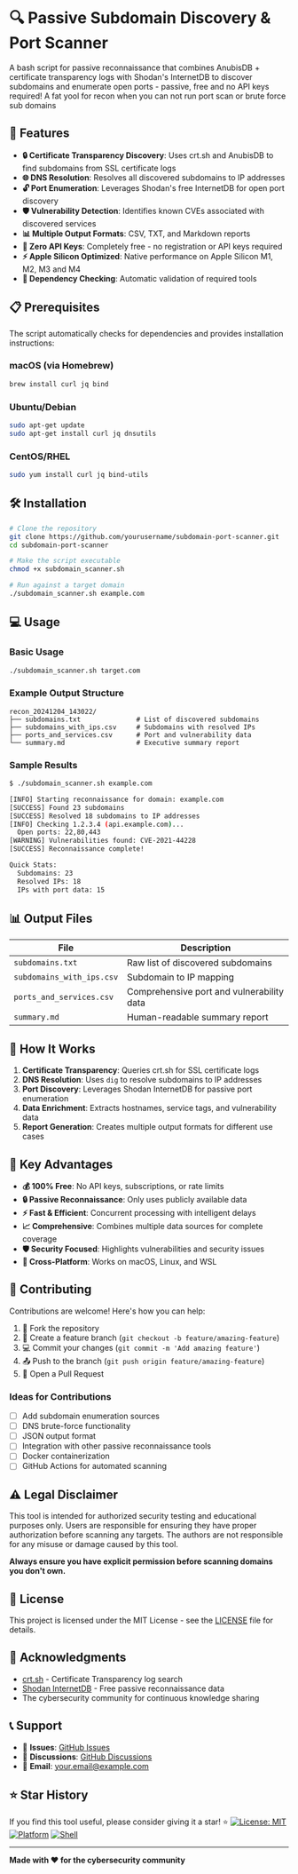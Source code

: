 

# 🔍 Passive Subdomain Discovery & Port Scanner

A  bash script for passive reconnaissance that combines AnubisDB + certificate transparency logs with Shodan's InternetDB to discover subdomains and enumerate open ports - passive, free and no API keys required!
A fat yool for recon when you can not run port scan or brute force sub domains

## 🚀 Features

- **🔒 Certificate Transparency Discovery**: Uses crt.sh and AnubisDB to find subdomains from SSL certificate logs
- **🌐 DNS Resolution**: Resolves all discovered subdomains to IP addresses
- **🔓 Port Enumeration**: Leverages Shodan's free InternetDB for open port discovery
- **🛡️ Vulnerability Detection**: Identifies known CVEs associated with discovered services
- **📊 Multiple Output Formats**: CSV, TXT, and Markdown reports
- **🎯 Zero API Keys**: Completely free - no registration or API keys required
- **⚡ Apple Silicon Optimized**: Native performance on Apple Silicon M1, M2, M3 and M4
- **🔧 Dependency Checking**: Automatic validation of required tools

## 📋 Prerequisites

The script automatically checks for dependencies and provides installation instructions:

### macOS (via Homebrew)
```bash
brew install curl jq bind
```

### Ubuntu/Debian
```bash
sudo apt-get update
sudo apt-get install curl jq dnsutils
```

### CentOS/RHEL
```bash
sudo yum install curl jq bind-utils
```

## 🛠️ Installation

```bash
# Clone the repository
git clone https://github.com/yourusername/subdomain-port-scanner.git
cd subdomain-port-scanner

# Make the script executable
chmod +x subdomain_scanner.sh

# Run against a target domain
./subdomain_scanner.sh example.com
```

## 💻 Usage

### Basic Usage
```bash
./subdomain_scanner.sh target.com
```

### Example Output Structure
```
recon_20241204_143022/
├── subdomains.txt              # List of discovered subdomains
├── subdomains_with_ips.csv     # Subdomains with resolved IPs
├── ports_and_services.csv      # Port and vulnerability data
└── summary.md                  # Executive summary report
```

### Sample Results
```bash
$ ./subdomain_scanner.sh example.com

[INFO] Starting reconnaissance for domain: example.com
[SUCCESS] Found 23 subdomains
[SUCCESS] Resolved 18 subdomains to IP addresses
[INFO] Checking 1.2.3.4 (api.example.com)...
  Open ports: 22,80,443
[WARNING] Vulnerabilities found: CVE-2021-44228
[SUCCESS] Reconnaissance complete!

Quick Stats:
  Subdomains: 23
  Resolved IPs: 18
  IPs with port data: 15
```

## 📊 Output Files

| File | Description |
|------|-------------|
| `subdomains.txt` | Raw list of discovered subdomains |
| `subdomains_with_ips.csv` | Subdomain to IP mapping |
| `ports_and_services.csv` | Comprehensive port and vulnerability data |
| `summary.md` | Human-readable summary report |

## 🔧 How It Works

1. **Certificate Transparency**: Queries crt.sh for SSL certificate logs
2. **DNS Resolution**: Uses `dig` to resolve subdomains to IP addresses
3. **Port Discovery**: Leverages Shodan InternetDB for passive port enumeration
4. **Data Enrichment**: Extracts hostnames, service tags, and vulnerability data
5. **Report Generation**: Creates multiple output formats for different use cases

## 🌟 Key Advantages

- **💰 100% Free**: No API keys, subscriptions, or rate limits
- **🔒 Passive Reconnaissance**: Only uses publicly available data
- **⚡ Fast & Efficient**: Concurrent processing with intelligent delays
- **📈 Comprehensive**: Combines multiple data sources for complete coverage
- **🛡️ Security Focused**: Highlights vulnerabilities and security issues
- **📱 Cross-Platform**: Works on macOS, Linux, and WSL

## 🤝 Contributing

Contributions are welcome! Here's how you can help:

1. 🍴 Fork the repository
2. 🌟 Create a feature branch (`git checkout -b feature/amazing-feature`)
3. 💻 Commit your changes (`git commit -m 'Add amazing feature'`)
4. 📤 Push to the branch (`git push origin feature/amazing-feature`)
5. 🔄 Open a Pull Request

### Ideas for Contributions
- [ ] Add subdomain enumeration sources
- [ ] DNS brute-force functionality
- [ ] JSON output format
- [ ] Integration with other passive reconnaissance tools
- [ ] Docker containerization
- [ ] GitHub Actions for automated scanning

## ⚠️ Legal Disclaimer

This tool is intended for authorized security testing and educational purposes only. Users are responsible for ensuring they have proper authorization before scanning any targets. The authors are not responsible for any misuse or damage caused by this tool.

**Always ensure you have explicit permission before scanning domains you don't own.**

## 📄 License

This project is licensed under the MIT License - see the [LICENSE](LICENSE) file for details.

## 🙏 Acknowledgments

- [crt.sh](https://crt.sh/) - Certificate Transparency log search
- [Shodan InternetDB](https://internetdb.shodan.io/) - Free passive reconnaissance data
- The cybersecurity community for continuous knowledge sharing

## 📞 Support

- 🐛 **Issues**: [GitHub Issues](https://github.com/yourusername/subdomain-port-scanner/issues)
- 💬 **Discussions**: [GitHub Discussions](https://github.com/yourusername/subdomain-port-scanner/discussions)
- 📧 **Email**: your.email@example.com

## ⭐ Star History

If you find this tool useful, please consider giving it a star! ⭐
[![License: MIT](https://img.shields.io/badge/License-MIT-yellow.svg)](https://opensource.org/licenses/MIT)
[![Platform](https://img.shields.io/badge/platform-macOS%20%7C%20Linux-lightgrey)](https://github.com/yourusername/subdomain-port-scanner)
[![Shell](https://img.shields.io/badge/shell-bash-green)](https://www.gnu.org/software/bash/)


---

**Made with ❤️ for the cybersecurity community**
